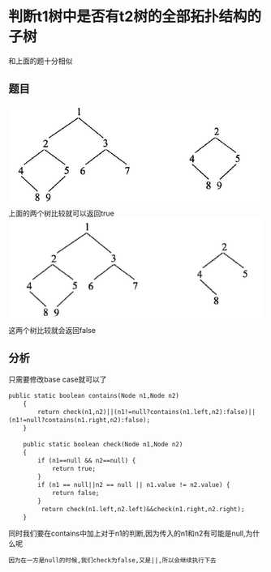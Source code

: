 # 判断t1树中是否有t2树的全部拓扑结构的子树
和上面的题十分相似
## 题目
![](_v_images/20190602185008724_1264953304.png)
上面的两个树比较就可以返回true
![](_v_images/20190602185028797_1806604711.png)
这两个树比较就会返回false
## 分析
只需要修改base case就可以了
```
public static boolean contains(Node n1,Node n2)
    {
        return check(n1,n2)||(n1!=null?contains(n1.left,n2):false)||(n1!=null?contains(n1.right,n2):false);
    }

    public static boolean check(Node n1,Node n2)
    {
        if (n1==null && n2==null) {
            return true;
        }
        if (n1 == null||n2 == null || n1.value != n2.value) {
            return false;
        }
         return check(n1.left,n2.left)&&check(n1.right,n2.right);
    }
```
同时我们要在contains中加上对于n1的判断,因为传入的n1和n2有可能是null,为什么呢
```
因为在一方是null的时候,我们check为false,又是||,所以会继续执行下去
```
